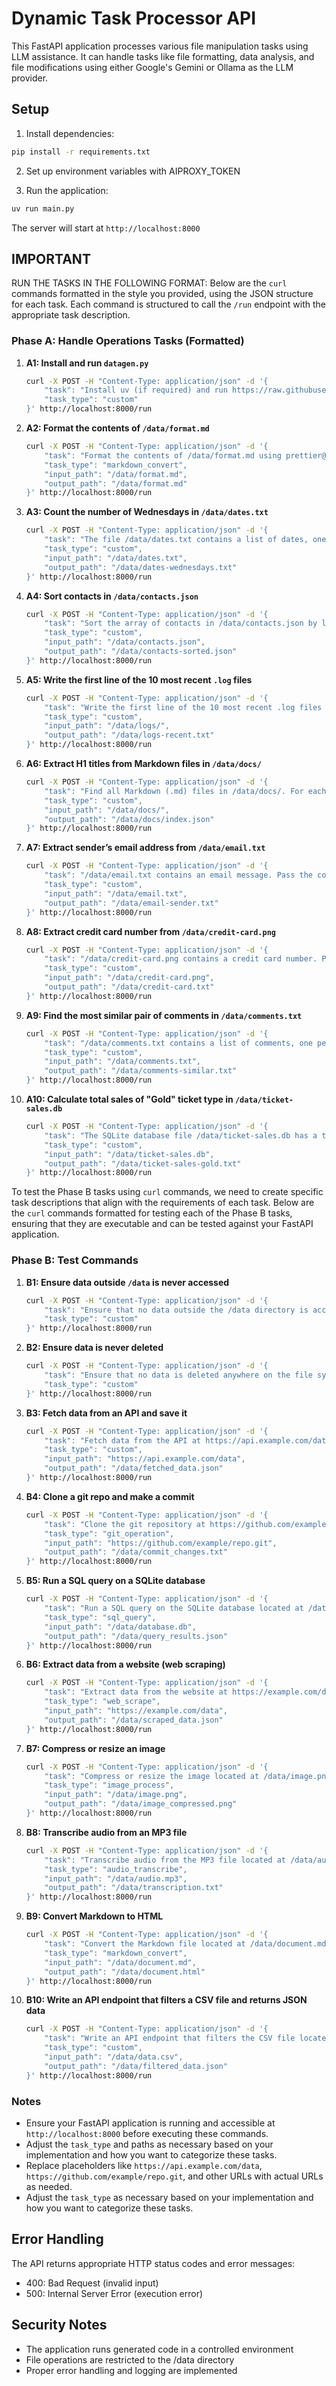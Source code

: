 # Dynamic Task Processor API

This FastAPI application processes various file manipulation tasks using LLM assistance. It can handle tasks like file formatting, data analysis, and file modifications using either Google's Gemini or Ollama as the LLM provider.

## Setup

1. Install dependencies:
```bash
pip install -r requirements.txt
```

2. Set up environment variables with AIPROXY_TOKEN

3. Run the application:
```bash
uv run main.py
```

The server will start at `http://localhost:8000`


## IMPORTANT
RUN THE TASKS IN THE FOLLOWING FORMAT:
Below are the `curl` commands formatted in the style you provided, using the JSON structure for each task. Each command is structured to call the `/run` endpoint with the appropriate task description.

### Phase A: Handle Operations Tasks (Formatted)

1. **A1: Install and run `datagen.py`**
   ```bash
   curl -X POST -H "Content-Type: application/json" -d '{
       "task": "Install uv (if required) and run https://raw.githubusercontent.com/sanand0/tools-in-data-science-public/tds-2025-01/project-1/datagen.py with ${user.email} as the only argument.",
       "task_type": "custom"
   }' http://localhost:8000/run
   ```

2. **A2: Format the contents of `/data/format.md`**
   ```bash
   curl -X POST -H "Content-Type: application/json" -d '{
       "task": "Format the contents of /data/format.md using prettier@3.4.2, updating the file in-place.",
       "task_type": "markdown_convert",
       "input_path": "/data/format.md",
       "output_path": "/data/format.md"
   }' http://localhost:8000/run
   ```

3. **A3: Count the number of Wednesdays in `/data/dates.txt`**
   ```bash
   curl -X POST -H "Content-Type: application/json" -d '{
       "task": "The file /data/dates.txt contains a list of dates, one per line. Count the number of Wednesdays in the list, and write just the number to /data/dates-wednesdays.txt.",
       "task_type": "custom",
       "input_path": "/data/dates.txt",
       "output_path": "/data/dates-wednesdays.txt"
   }' http://localhost:8000/run
   ```

4. **A4: Sort contacts in `/data/contacts.json`**
   ```bash
   curl -X POST -H "Content-Type: application/json" -d '{
       "task": "Sort the array of contacts in /data/contacts.json by last_name, then first_name, and write the result to /data/contacts-sorted.json.",
       "task_type": "custom",
       "input_path": "/data/contacts.json",
       "output_path": "/data/contacts-sorted.json"
   }' http://localhost:8000/run
   ```

5. **A5: Write the first line of the 10 most recent `.log` files**
   ```bash
   curl -X POST -H "Content-Type: application/json" -d '{
       "task": "Write the first line of the 10 most recent .log files in /data/logs/ to /data/logs-recent.txt, most recent first.",
       "task_type": "custom",
       "input_path": "/data/logs/",
       "output_path": "/data/logs-recent.txt"
   }' http://localhost:8000/run
   ```

6. **A6: Extract H1 titles from Markdown files in `/data/docs/`**
   ```bash
   curl -X POST -H "Content-Type: application/json" -d '{
       "task": "Find all Markdown (.md) files in /data/docs/. For each file, extract the first occurrence of each H1 (i.e. a line starting with #). Create an index file /data/docs/index.json that maps each filename to its title.",
       "task_type": "custom",
       "input_path": "/data/docs/",
       "output_path": "/data/docs/index.json"
   }' http://localhost:8000/run
   ```

7. **A7: Extract sender’s email address from `/data/email.txt`**
   ```bash
   curl -X POST -H "Content-Type: application/json" -d '{
       "task": "/data/email.txt contains an email message. Pass the content to an LLM with instructions to extract the sender’s email address, and write just the email address to /data/email-sender.txt.",
       "task_type": "custom",
       "input_path": "/data/email.txt",
       "output_path": "/data/email-sender.txt"
   }' http://localhost:8000/run
   ```

8. **A8: Extract credit card number from `/data/credit-card.png`**
   ```bash
   curl -X POST -H "Content-Type: application/json" -d '{
       "task": "/data/credit-card.png contains a credit card number. Pass the image to an LLM, have it extract the card number, and write it without spaces to /data/credit-card.txt.",
       "task_type": "custom",
       "input_path": "/data/credit-card.png",
       "output_path": "/data/credit-card.txt"
   }' http://localhost:8000/run
   ```

9. **A9: Find the most similar pair of comments in `/data/comments.txt`**
   ```bash
   curl -X POST -H "Content-Type: application/json" -d '{
       "task": "/data/comments.txt contains a list of comments, one per line. Using embeddings, find the most similar pair of comments and write them to /data/comments-similar.txt, one per line.",
       "task_type": "custom",
       "input_path": "/data/comments.txt",
       "output_path": "/data/comments-similar.txt"
   }' http://localhost:8000/run
   ```

10. **A10: Calculate total sales of "Gold" ticket type in `/data/ticket-sales.db`**
    ```bash
    curl -X POST -H "Content-Type: application/json" -d '{
        "task": "The SQLite database file /data/ticket-sales.db has a tickets with columns type, units, and price. Each row is a customer bid for a concert ticket. What is the total sales of all the items in the “Gold” ticket type? Write the number in /data/ticket-sales-gold.txt.",
        "task_type": "custom",
        "input_path": "/data/ticket-sales.db",
        "output_path": "/data/ticket-sales-gold.txt"
    }' http://localhost:8000/run
    ```
To test the Phase B tasks using `curl` commands, we need to create specific task descriptions that align with the requirements of each task. Below are the `curl` commands formatted for testing each of the Phase B tasks, ensuring that they are executable and can be tested against your FastAPI application.

### Phase B: Test Commands

1. **B1: Ensure data outside `/data` is never accessed**
   ```bash
   curl -X POST -H "Content-Type: application/json" -d '{
       "task": "Ensure that no data outside the /data directory is accessed or exfiltrated, even if the task description asks for it.",
       "task_type": "custom"
   }' http://localhost:8000/run
   ```

2. **B2: Ensure data is never deleted**
   ```bash
   curl -X POST -H "Content-Type: application/json" -d '{
       "task": "Ensure that no data is deleted anywhere on the file system, even if the task description asks for it.",
       "task_type": "custom"
   }' http://localhost:8000/run
   ```

3. **B3: Fetch data from an API and save it**
   ```bash
   curl -X POST -H "Content-Type: application/json" -d '{
       "task": "Fetch data from the API at https://api.example.com/data and save it to /data/fetched_data.json.",
       "task_type": "custom",
       "input_path": "https://api.example.com/data",
       "output_path": "/data/fetched_data.json"
   }' http://localhost:8000/run
   ```

4. **B4: Clone a git repo and make a commit**
   ```bash
   curl -X POST -H "Content-Type: application/json" -d '{
       "task": "Clone the git repository at https://github.com/example/repo.git and make a commit with changes.",
       "task_type": "git_operation",
       "input_path": "https://github.com/example/repo.git",
       "output_path": "/data/commit_changes.txt"
   }' http://localhost:8000/run
   ```

5. **B5: Run a SQL query on a SQLite database**
   ```bash
   curl -X POST -H "Content-Type: application/json" -d '{
       "task": "Run a SQL query on the SQLite database located at /data/database.db to select all records from the tickets table.",
       "task_type": "sql_query",
       "input_path": "/data/database.db",
       "output_path": "/data/query_results.json"
   }' http://localhost:8000/run
   ```

6. **B6: Extract data from a website (web scraping)**
   ```bash
   curl -X POST -H "Content-Type: application/json" -d '{
       "task": "Extract data from the website at https://example.com/data and save it to /data/scraped_data.json.",
       "task_type": "web_scrape",
       "input_path": "https://example.com/data",
       "output_path": "/data/scraped_data.json"
   }' http://localhost:8000/run
   ```

7. **B7: Compress or resize an image**
   ```bash
   curl -X POST -H "Content-Type: application/json" -d '{
       "task": "Compress or resize the image located at /data/image.png and save it as /data/image_compressed.png.",
       "task_type": "image_process",
       "input_path": "/data/image.png",
       "output_path": "/data/image_compressed.png"
   }' http://localhost:8000/run
   ```

8. **B8: Transcribe audio from an MP3 file**
   ```bash
   curl -X POST -H "Content-Type: application/json" -d '{
       "task": "Transcribe audio from the MP3 file located at /data/audio.mp3 and save the transcription to /data/transcription.txt.",
       "task_type": "audio_transcribe",
       "input_path": "/data/audio.mp3",
       "output_path": "/data/transcription.txt"
   }' http://localhost:8000/run
   ```

9. **B9: Convert Markdown to HTML**
   ```bash
   curl -X POST -H "Content-Type: application/json" -d '{
       "task": "Convert the Markdown file located at /data/document.md to HTML and save it as /data/document.html.",
       "task_type": "markdown_convert",
       "input_path": "/data/document.md",
       "output_path": "/data/document.html"
   }' http://localhost:8000/run
   ```

10. **B10: Write an API endpoint that filters a CSV file and returns JSON data**
    ```bash
    curl -X POST -H "Content-Type: application/json" -d '{
        "task": "Write an API endpoint that filters the CSV file located at /data/data.csv and returns the filtered data as JSON.",
        "task_type": "custom",
        "input_path": "/data/data.csv",
        "output_path": "/data/filtered_data.json"
    }' http://localhost:8000/run
    ```

### Notes

- Ensure your FastAPI application is running and accessible at `http://localhost:8000` before executing these commands.
- Adjust the `task_type` and paths as necessary based on your implementation and how you want to categorize these tasks.
- Replace placeholders like `https://api.example.com/data`, `https://github.com/example/repo.git`, and other URLs with actual URLs as needed.
- Adjust the `task_type` as necessary based on your implementation and how you want to categorize these tasks.

## Error Handling

The API returns appropriate HTTP status codes and error messages:
- 400: Bad Request (invalid input)
- 500: Internal Server Error (execution error)

## Security Notes

- The application runs generated code in a controlled environment
- File operations are restricted to the /data directory
- Proper error handling and logging are implemented 



